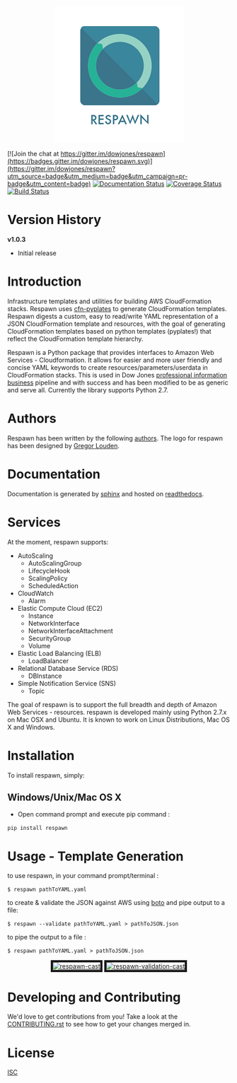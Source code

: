 <a name="logo"/>
<div align="center">
<a href="" target="_blank">
<img src="Logo/PNG/respawn-logo-2.png" alt="respawn Logo" width="295" height="309"></img>
</a>
</div>

[![Join the chat at https://gitter.im/dowjones/respawn](https://badges.gitter.im/dowjones/respawn.svg)](https://gitter.im/dowjones/respawn?utm_source=badge&utm_medium=badge&utm_campaign=pr-badge&utm_content=badge)
[![Documentation Status](https://readthedocs.org/projects/respawn/badge/?version=latest)](http://respawn.readthedocs.org/en/latest/?badge=latest)
[![Coverage Status](https://coveralls.io/repos/dowjones/respawn/badge.svg?branch=master&service=github)](https://coveralls.io/github/dowjones/respawn?branch=master)
[![Build Status](https://travis-ci.org/kuberkaul/respawn.svg?branch=master)](https://travis-ci.org/kuberkaul/respawn)
 

Version History
================

__v1.0.3__

* Initial release

Introduction
============

Infrastructure templates and utilities for building AWS CloudFormation stacks. Respawn uses [cfn-pyplates](https://cfn-pyplates.readthedocs.org/en/latest/) to generate CloudFormation templates. Respawn digests a custom, easy to read/write YAML representation of a JSON CloudFormation template and resources, with the goal of generating CloudFormation templates based on python templates (pyplates!) that reflect the CloudFormation template hierarchy.

Respawn is a Python package that provides interfaces to Amazon Web Services - Cloudformation. It allows for easier and more user friendly and concise YAML keywords to create resources/parameters/userdata in CloudFormation stacks. This is used in Dow Jones [professional information business](http://www.dowjones.com) pipeline and with success and has been modified to be as generic and serve all. Currently the library supports Python 2.7.

Authors
========

Respawn has been written by the following [authors](https://github.com/dowjones/respawn/graphs/contributors).
The logo for respawn has been designed by [Gregor Louden](http://www.gregorlouden.com).

Documentation
=============

Documentation is generated by [sphinx](http://sphinx-doc.org) and hosted on [readthedocs](http://respawn.readthedocs.org/en/latest/).

Services
========

At the moment, respawn supports:

-   AutoScaling
    -   AutoScalingGroup
    -   LifecycleHook
    -   ScalingPolicy
    -   ScheduledAction
-   CloudWatch
    -   Alarm
-   Elastic Compute Cloud (EC2)
    -   Instance
    -   NetworkInterface
    -   NetworkInterfaceAttachment
    -   SecurityGroup
    -   Volume
-   Elastic Load Balancing (ELB)
    -   LoadBalancer
-   Relational Database Service (RDS)
    -   DBInstance
-   Simple Notification Service (SNS)
    -   Topic

The goal of respawn is to support the full breadth and depth of Amazon Web Services - resources. respawn is developed mainly using Python 2.7.x on Mac OSX and Ubuntu. It is known to work on Linux Distributions, Mac OS X and Windows.

Installation
============

To install respawn, simply:

Windows/Unix/Mac OS X
---------------------

-   Open command prompt and execute pip command :

<!-- -->

    pip install respawn

Usage - Template Generation
===========================

to use respawn, in your command prompt/terminal :

    $ respawn pathToYAML.yaml

to create & validate the JSON against AWS using [boto] and pipe output to a file:

    $ respawn --validate pathToYAML.yaml > pathToJSON.json

to pipe the output to a file :

    $ respawn pathToYAML.yaml > pathToJSON.json

  [respawn]: Logo/JPG/respawn-logo-dj-colors.jpg
  [image]: http://djin-jenkins01.dowjones.net:7777/buildStatus/icon?job=respawn
  [cfn-pyplates]: https://github.com/seandst/cfn-pyplates/tree/master/cfn_pyplates
  [boto]: https://github.com/boto/boto
  
  
<div align="center">
<a href="https://asciinema.org/a/a7cbby0s4njzkaq5l5ekzuof9?autoplay=1" target="_blank"><img src="https://asciinema.org/a/a7cbby0s4njzkaq5l5ekzuof9.png" 
alt="respawn-cast" width="350" height="200" border="5" /></a>
<a href="https://asciinema.org/a/2ul6f9ynkk503mqrl1mxend61?autoplay=1" target="_blank"><img src="https://asciinema.org/a/2ul6f9ynkk503mqrl1mxend61.png" 
alt="respawn-validation-cast" width="350" height="200" border="5" /></a>
</div>

Developing and Contributing
============================

We'd love to get contributions from you! Take a look at the [CONTRIBUTING.rst](CONTRIBUTING.rst) to see how to get
your changes merged in.

License
=========

[ISC](LICENSE.md)
